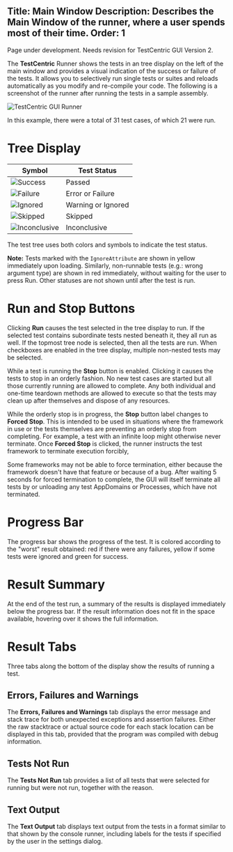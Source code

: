 Title: Main Window
Description: Describes the Main Window of the runner, where a user spends most of their time.
Order: 1
---

<!-- Page-specific styles -->
<style>
    h1 {clear: both}
    .table {width: 300px; float: right; margin-left: 30px}
</style>

<div class="notice">
    Page under development. Needs revision for TestCentric GUI Version 2.
</div>

The **TestCentric** Runner shows the tests in an tree display on the left of the main window and provides a visual indication of the success or failure of the tests. It allows you to selectively run single tests or suites and reloads automatically as you modify and re-compile your code. The following is a screenshot of the runner after running the tests in a sample assembly.

![TestCentric GUI Runner](/testcentric-gui/img/testcentric.png)

In this example, there were a total of 31 test cases, of which 21 were run.

# Tree Display

Symbol | Test Status
-------|------------
![Success](/testcentric-gui/img/Success.png) | Passed
![Failure](/testcentric-gui/img/Failure.png) | Error or Failure
![Ignored](/testcentric-gui/img/Ignored.png) | Warning or Ignored
![Skipped](/testcentric-gui/img/Skipped.png) | Skipped
![Inconclusive](/testcentric-gui/img/Inconclusive.png) | Inconclusive

The test tree uses both colors and symbols to indicate the test status.

**Note:** Tests marked with the `IgnoreAttribute` are shown in yellow immediately upon loading. Similarly, non-runnable tests (e.g.: wrong argument type) are shown in red immediately, without waiting for the user to press Run. Other statuses are not shown until after the test is run.

# Run and Stop Buttons

Clicking **Run** causes the test selected in the tree display to run. If the selected test contains subordinate tests nested beneath it, they all run as well. If the topmost tree node is selected, then all the tests are run. When checkboxes are enabled in the tree display, multiple non-nested tests may
be selected.

While a test is running the **Stop** button is enabled. Clicking it causes the tests to stop in an orderly fashion. No new test cases are started but all those currently running are allowed to complete. Any both individual and one-time teardown methods are allowed to execute so that the tests may clean up after themselves and dispose of any resources.

While the orderly stop is in progress, the **Stop** button label changes to **Forced Stop**. This is intended to be used in situations where the framework in use or the tests themselves are preventing an orderly stop from completing. For example, a test with an infinite loop might otherwise never terminate. Once **Forced Stop** is clicked, the runner instructs the test framework to terminate execution forcibly,

Some frameworks may not be able to force termination, either because the framework doesn't have that feature or because of a bug. After waiting 5 seconds for forced termination to complete, the GUI will itself terminate all tests by or unloading any test AppDomains or Processes, which have not terminated.

# Progress Bar

The progress bar shows the progress of the test. It is colored according to the "worst" result obtained: red if there were any failures, yellow if some tests were ignored and green for success.

# Result Summary

At the end of the test run, a summary of the results is displayed immediately below the progress bar. If the result information does not fit in the space available, hovering over it shows the full information.

# Result Tabs

Three tabs along the bottom of the display show the results of running a test.

## Errors, Failures and Warnings

The **Errors, Failures and Warnings** tab displays the error message and stack trace for both unexpected exceptions and assertion failures. Either the raw stacktrace or actual source code for each stack location can be displayed in this tab, provided that the program was compiled with debug information.

## Tests Not Run

The **Tests Not Run** tab provides a list of all tests that were selected for running but were not run, together with the reason.

## Text Output

The **Text Output** tab displays text output from the tests in a format similar to that shown by the console runner, including labels for the tests if specified by the user in the settings dialog.
